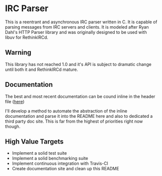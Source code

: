 IRC Parser
==========
This is a reentrant and asynchronous IRC parser written in C. It is capable of
parsing messages from IRC servers and clients. It is modeled after Ryan Dahl's
HTTP Parser library and was originally designed to be used with libuv for
RethinkIRCd.

Warning
-----
This library has not reached 1.0 and it's API is subject to dramatic change
until both it and RethinkIRCd mature.


Documentation
-------------
The best and most recent documentation can be cound inline in the header file
([here](https://github.com/JosephMoniz/irc-parser/blob/master/src/irc_parser.h))

I'll develop a method to automate the abstraction of the inline documentation
and parse it into the README here and also to dedicated a third party doc site.
This is far from the highest of priorities right now though.

High Value Targets
------------------
 * Implement a solid test suite
 * Implement a solid benchmarking suite
 * Implement continuous integration with Travis-CI
 * Create documentation site and clean up this README
